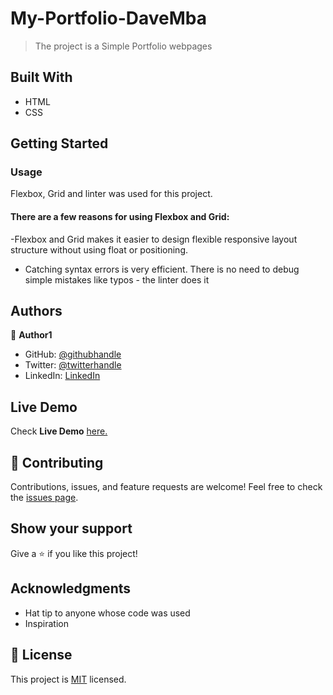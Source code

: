 # My-Portfolio-DaveMba
> The project is a Simple Portfolio webpages

## Built With
- HTML 
- CSS
## Getting Started
   ### Usage
  Flexbox, Grid and linter was used for this project. 
   #### There are a few reasons for using Flexbox and Grid:
   -Flexbox and Grid makes it easier to design flexible responsive layout structure without using float or positioning.
   - Catching syntax errors is very efficient. There is no need to debug simple mistakes like typos - the linter does it 
## Authors
:bust_in_silhouette: **Author1**
- GitHub: [@githubhandle](https://github.com/davmba)
- Twitter: [@twitterhandle](https://twitter.com/dave_Mba)
- LinkedIn: [LinkedIn](https://www.linkedin.com/in/david-mba-401b281b5/)
## Live Demo
Check **Live Demo** [here.](https://davmba.github.io/My-Portfolio-DaveMba/)
## :handshake: Contributing
Contributions, issues, and feature requests are welcome!
Feel free to check the [issues page](https://github.com/davmba/Hello-Microverse-Set-up/issues).
## Show your support
Give a :star:️ if you like this project!
## Acknowledgments
- Hat tip to anyone whose code was used
- Inspiration
## :memo: License
This project is [MIT](./MIT.md) licensed.
